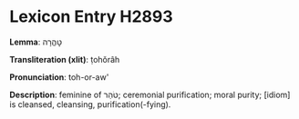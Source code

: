 # Lexicon Entry H2893

**Lemma**: טׇהֳרָה

**Transliteration (xlit)**: ṭohŏrâh

**Pronunciation**: toh-or-aw'

**Description**:
feminine of טֹהַר; ceremonial purification; moral purity; [idiom] is cleansed, cleansing, purification(-fying).
